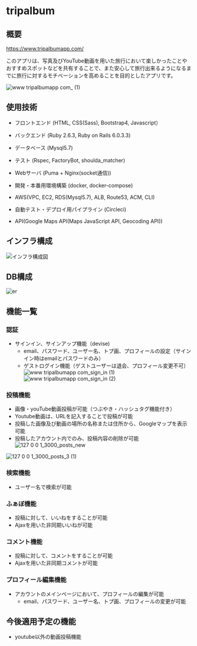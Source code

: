 # tripalbum

## 概要
https://www.tripalbumapp.com/

このアプリは、写真及びYouTube動画を用いた旅行において楽しかったことやおすすめスポットなどを共有することで、また安心して旅行出来るようになるまでに旅行に対するモチベーションを高めることを目的としたアプリです。

![www tripalbumapp com_ (1)](https://user-images.githubusercontent.com/64494694/103653085-59d20180-4fa7-11eb-81f1-276862ad972f.png)

## 使用技術
* フロントエンド (HTML, CSS(Sass), Bootstrap4, Javascript）

* バックエンド (Ruby 2.6.3, Ruby on Rails 6.0.3.3)

* データベース (Mysql5.7)

* テスト (Rspec, FactoryBot, shoulda_matcher)

* Webサーバ (Puma + Nginx(socket通信))

* 開発・本番用環境構築 (docker, docker-compose)

* AWS(VPC, EC2, RDS(Mysql5.7), ALB, Route53, ACM, CLI)

* 自動テスト・デプロイ用パイプライン (Circleci)

* API(Google Maps API(Maps JavaScript API, Geocoding API))

## インフラ構成
![インフラ構成図](https://user-images.githubusercontent.com/64494694/103482821-54997900-4e26-11eb-89b0-2cd4418420df.jpg)
## DB構成
![er](https://user-images.githubusercontent.com/64494694/103537408-b108a100-4ed7-11eb-9d57-c4af6ad1ea2e.jpg)
## 機能一覧
### 認証
* サインイン、サインアップ機能（devise)
    * email、パスワード、ユーザー名、トプ画、プロフィールの設定（サインイン時はemailとパスワードのみ）
    * ゲストログイン機能（ゲストユーザーは退会、プロフィール変更不可）
    ![www tripalbumapp com_sign_in (1)](https://user-images.githubusercontent.com/64494694/104554395-79d88380-567f-11eb-9571-d446478eff4f.png)![www tripalbumapp com_sign_in (2)](https://user-images.githubusercontent.com/64494694/104554518-a7253180-567f-11eb-8779-86d6a82ee195.png)


### 投稿機能
* 画像・youTube動画投稿が可能（つぶやき・ハッシュタグ機能付き）
* Youtube動画は、URLを記入することで投稿が可能
* 投稿した画像及び動画の場所の名称または住所から、Googleマップを表示可能
* 投稿したアカウント内でのみ、投稿内容の削除が可能
![127 0 0 1_3000_posts_new](https://user-images.githubusercontent.com/64494694/103657531-5e011d80-4fad-11eb-8dd3-a6e75cf7c56c.png)

![127 0 0 1_3000_posts_3 (1)](https://user-images.githubusercontent.com/64494694/103658022-031bf600-4fae-11eb-9796-566f1c92914e.png)


### 検索機能
* ユーザー名で検索が可能

### ふぁぼ機能
* 投稿に対して、いいねをすることが可能
* Ajaxを用いた非同期いいねが可能

### コメント機能
* 投稿に対して、コメントをすることが可能
* Ajaxを用いた非同期コメントが可能

### プロフィール編集機能
* アカウントのメインページにおいて、プロフィールの編集が可能
    * email、パスワード、ユーザー名、トプ画、プロフィールの変更が可能

## 今後適用予定の機能
* youtube以外の動画投稿機能

